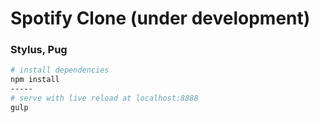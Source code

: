 Spotify Clone (under development)
=====================

### Stylus, Pug

```bash
# install dependencies
npm install
-----
# serve with live reload at localhost:8888
gulp
```

